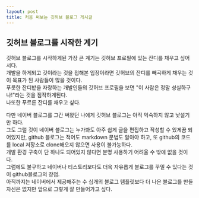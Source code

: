 ```yaml
---
layout: post
title: 처음 써보는 깃허브 블로그 게시글
---
```


## 깃허브 블로그를 시작한 계기

깃허브 블로그를 시작하게된 가장 큰 계기는 깃허브 프로필에 있는 잔디를 채우고 싶어서다. <br>
개발을 하게되고 깃이라는 것을 접해본 입장이라면 깃허브의 잔디를 빼곡하게 채우는 것이 목표가 된 사람들이 많을 것이다. <br>
푸릇한 잔디밭을 자랑하는 개발인들의 깃허브 프로필을 보면 "이 사람은 정말 성실하구나!"라는 것을 짐작하게된다. <br>
나또한 푸르른 잔디를 채우고 싶다. <br>

다만 네이버 블로그를 그간 써왔던 나에게 깃허브 블로그는 아직 익숙하지 않고 낯설기만 하다. <br>
그도 그럴 것이 네이버 블로그는 누가봐도 아주 쉽게 글을 편집하고 작성할 수 있게끔 되어있지만, github 블로그는 적어도 markdown 문법도 알아야 하고, 또 github의 코드를 local 저장소로 clone해오지 않으면 사용이 불가능하다. <br>
개발 환경 구축이 단 하나도 되어있지 않다면 분명 사용하기 어려울 수 밖에 없을 것이다. <br>
그럼에도 불구하고 네이버나 티스토리보다도 더욱 자유롭게 블로그를 꾸밀 수 있다는 것이 github블로그의 장점. <br>
아직까지는 네이버에서 제공해주는 수 십개의 블로그 템플릿보다 더 나은 블로그를 만들 자신은 없지만 앞으로 그렇게 잘 만들어가고 싶다. <br>